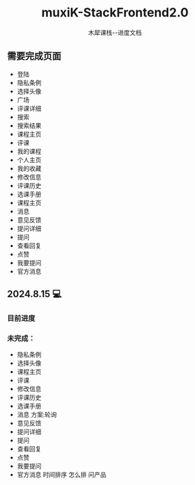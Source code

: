 <div align="center">
<h1 align="center">muxiK-StackFrontend2.0</h1>

木犀课栈--进度文档

</div>

## 需要完成页面

- 登陆
- 隐私条例
- 选择头像
- 广场
- 评课详细
- 搜索
- 搜索结果
- 课程主页
- 评课
- 我的课程
- 个人主页
- 我的收藏
- 修改信息
- 评课历史
- 选课手册
- 课程主页
- 消息
- 意见反馈
- 提问详细
- 提问
- 查看回复
- 点赞
- 我要提问
- 官方消息

## 2024.8.15 :computer:

### 目前进度

### 未完成：

- 隐私条例
- 选择头像
- 课程主页
- 评课
- 修改信息
- 评课历史
- 选课手册
- 消息
  方案:轮询
- 意见反馈
- 提问详细
- 提问
- 查看回复
- 点赞
- 我要提问
- 官方消息
  时间排序 怎么排 问产品
